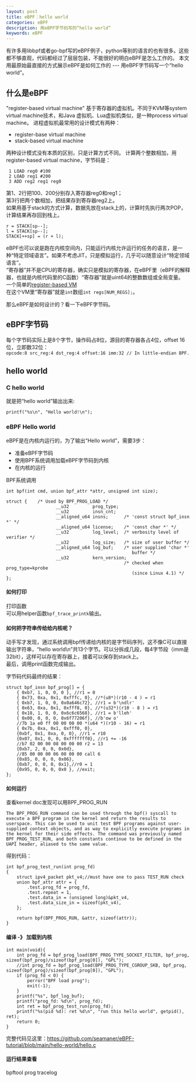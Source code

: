 ```yaml
---
layout: post
title: eBPF：hello world
categories: eBPF
description: 用eBPF字节码写的“hello world”
keywords: eBPF
---
```


有许多用libbpf或者go-bpf写的eBPF例子，python等别的语言的也有很多。这些都不够直观，代码都经过了层层包装，不能很好的明白eBPF是怎么工作的。
本文用最原始最直接的方式展示eBPF是如何工作的 --- 用eBPF字节码写一个“hello world”。

## 什么是eBPF

"register-based virtual machine" 基于寄存器的虚拟机。不同于KVM等system virtual machine技术，和Java 虚拟机、Lua虚拟机类似，是一种process virtual machine。
进程虚拟机最常用的设计模式有两种：
- register-base virtual machine 
- stack-based virtual machine
  
两种设计模式没有本质的区别，只是计算方式不同。 
计算两个整数相加，用register-based virtual machine，字节码是： 
```
 1 LOAD reg0 #100
 2 LOAD reg1 #200
 3 ADD reg2 reg1 reg0
```
第1、2行把100、200分别存入寄存器reg0和reg1；  
第3行把两个数相加，把结果存到寄存器reg2上。  
如果用基于stack的方式计算，数据先放在stack上的，计算时先执行两次POP，计算结果再存回到栈上。  
```
r = STACK[sp--];
l = STACK[sp--];
STACK[++sp] = (r + l);
``` 
eBPF也可以说是跑在内核空间内，只能运行内核允许运行的任务的语言，是一种“特定领域语言”。如果不考虑JIT，只是模拟运行，几乎可以随意设计“特定领域语言”。  
“寄存器”并不是CPU的寄存器，确实只是模拟的寄存器，在eBPF里（eBPF的解释器，也就是内核代码里的C函数）“寄存器”就是uint64的整数数组或全局变量。  
一个简单的[register-based VM](https://github.com/seamaner/eBPF-tutorial/blob/main/hello-world/vm.c)     
在这个VM里“寄存器”就是`int`数组`int regs[NUM_REGS];`。    
    
那么eBPF是如何设计的？看一下eBPF字节码。   

## eBPF字节码

每个字节码实际上是8个字节，操作码占8位，源目的寄存器各占4位，offset 16位，立即数32位：      
`opcode:8 src_reg:4 dst_reg:4 offset:16 imm:32 // In little-endian BPF.`     

## hello world

### C hello world 

就是把“hello world”输出出来:    
```
printf("%s\n", "Hello world!\n");
```

### eBPF Hello world

eBPF是在内核内运行的，为了输出“Hello world”，需要3步：  
- 准备eBPF字节码
- 使用BPF系统调用加载eBPF字节码到内核
- 在内核的运行

BPF系统调用  
``` 
int bpf(int cmd, union bpf_attr *attr, unsigned int size);

struct {    /* Used by BPF_PROG_LOAD */
                   __u32         prog_type;
                   __u32         insn_cnt;
                   __aligned_u64 insns;      /* 'const struct bpf_insn *' */
                   __aligned_u64 license;    /* 'const char *' */
                   __u32         log_level;  /* verbosity level of verifier */
                   __u32         log_size;   /* size of user buffer */
                   __aligned_u64 log_buf;    /* user supplied 'char *'
                                                buffer */
                   __u32         kern_version;
                                             /* checked when prog_type=kprobe
                                                (since Linux 4.1) */
};
```

#### 如何打印

打印函数  
可以用helper函数`bpf_trace_printk`输出。    

#### 如何把字符串传给给内核呢？

动手写才发现，通过系统调用bpf传递给内核的是字节码序列，这不像C可以直接输出字符串，“hello world\n”共13个字节。可以分拆成几段，每4字节段（imm是32bit），这样可以存在寄存器上，接着可以保存到stack上。  
最后，调用print函数完成输出。  

字节码代码最终的结果：  

```
struct bpf_insn bpf_prog[] = {
    { 0xb7, 1, 0, 0, 0 }, //r1 = 0
    { 0x73, 0xa, 0x1, 0xfffc, 0}, //*(u8*)(r10 - 4 ) = r1
    { 0xb7, 1, 0, 0, 0x0a646c72}, //r1 = b'\ndlr'
    { 0x63, 0xa, 0x1, 0xfff8, 0}, //*(u32*)(r10 - 8 ) = r1
    { 0x18, 1, 0, 0, 0x6c6c6568}, //r1 = b'lleh'
    { 0x00, 0, 0, 0, 0x6f77206f}, //b'ow o'
    //7b 1a e0 ff 00 00 00 00 *(u64 *)(r10 - 16) = r1
    { 0x7b, 0xa, 0x1, 0xfff0, 0}, 
    {0xbf, 0x1, 0xa, 0, 0}, //r1 = r10
    {0x07, 0x1, 0, 0, 0xfffffff0}, //r1 += -16
    //b7 02 00 00 08 00 00 00 r2 = 13
    {0xb7, 2, 0, 0, 0x0d},
    //85 00 00 00 06 00 00 00 call 6
    {0x85, 0, 0, 0, 0x06},
    {0xb7, 0, 0, 0, 0x1},//r0 = 1
    {0x95, 0, 0, 0, 0x0 }, //exit;
};
```

#### 如何运行

查看kernel doc发现可以用BPF_PROG_RUN  

```
The BPF_PROG_RUN command can be used through the bpf() syscall to execute a BPF program in the kernel and return the results to userspace. This can be used to unit test BPF programs against user-supplied context objects, and as way to explicitly execute programs in the kernel for their side effects. The command was previously named BPF_PROG_TEST_RUN, and both constants continue to be defined in the UAPI header, aliased to the same value.
```
得到代码：  
```
int bpf_prog_test_run(int prog_fd)
{
    struct ipv4_packet pkt_v4;//must have one to pass TEST_RUN check
    union bpf_attr attr = {
        .test.prog_fd = prog_fd,        
        .test.repeat = 1,
        .test.data_in = (unsigned long)&pkt_v4,
        .test.data_size_in = sizeof(pkt_v4),
    };

    return bpf(BPF_PROG_RUN, &attr, sizeof(attr));
}
```

#### 编译 -》 加载到内核 

```
int main(void){
    int prog_fd = bpf_prog_load(BPF_PROG_TYPE_SOCKET_FILTER, bpf_prog, sizeof(bpf_prog)/sizeof(bpf_prog[0]), "GPL");
    //int prog_fd = bpf_prog_load(BPF_PROG_TYPE_CGROUP_SKB, bpf_prog, sizeof(bpf_prog)/sizeof(bpf_prog[0]), "GPL");
    if (prog_fd < 0) {
        perror("BPF load prog");
        exit(-1);
    }
    printf("%s", bpf_log_buf);
    printf("prog_fd: %d\n", prog_fd);
    int ret = bpf_prog_test_run(prog_fd);
    printf("%s(pid %d): ret %d\n", "run this hello world", getpid(), ret);
    return 0;
}
```  
完整代码见这里：https://github.com/seamaner/eBPF-tutorial/blob/main/hello-world/hello.c

#### 运行结果查看  

bpftool prog tracelog
[](./eBPF-hello-world-tracelog.png)
